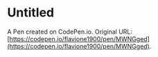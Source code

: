 # Untitled

A Pen created on CodePen.io. Original URL: [https://codepen.io/flavione1900/pen/MWNGged](https://codepen.io/flavione1900/pen/MWNGged).

